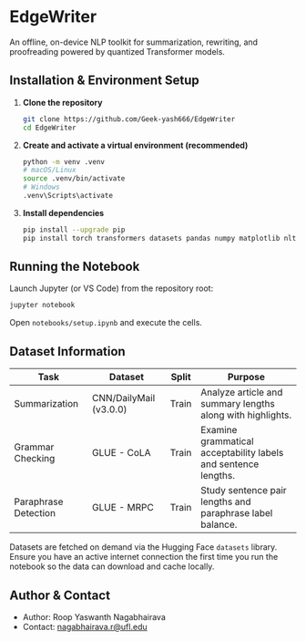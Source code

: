 # EdgeWriter

An offline, on-device NLP toolkit for summarization, rewriting, and proofreading powered by quantized Transformer models.

## Installation & Environment Setup

1. **Clone the repository**
   ```bash
   git clone https://github.com/Geek-yash666/EdgeWriter
   cd EdgeWriter
   ```
2. **Create and activate a virtual environment (recommended)**
   ```bash
   python -m venv .venv
   # macOS/Linux
   source .venv/bin/activate
   # Windows
   .venv\Scripts\activate
   ```
3. **Install dependencies**
   ```bash
   pip install --upgrade pip
   pip install torch transformers datasets pandas numpy matplotlib nltk seaborn tqdm
   ```

## Running the Notebook

Launch Jupyter (or VS Code) from the repository root:

```bash
jupyter notebook
```

Open `notebooks/setup.ipynb` and execute the cells.

## Dataset Information

| Task                 | Dataset                | Split | Purpose                                                        |
| -------------------- | ---------------------- | ----- | -------------------------------------------------------------- |
| Summarization        | CNN/DailyMail (v3.0.0) | Train | Analyze article and summary lengths along with highlights.     |
| Grammar Checking     | GLUE - CoLA            | Train | Examine grammatical acceptability labels and sentence lengths. |
| Paraphrase Detection | GLUE - MRPC            | Train | Study sentence pair lengths and paraphrase label balance.      |

Datasets are fetched on demand via the Hugging Face `datasets` library. Ensure you have an active internet connection the first time you run the notebook so the data can download and cache locally.

## Author & Contact

- Author: Roop Yaswanth Nagabhairava
- Contact: nagabhairava.r@ufl.edu
